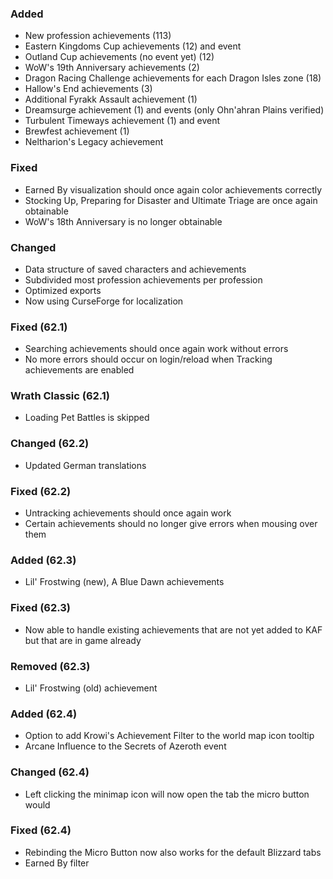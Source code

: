 ### Added
- New profession achievements (113)
- Eastern Kingdoms Cup achievements (12) and event
- Outland Cup achievements (no event yet) (12)
- WoW's 19th Anniversary achievements (2)
- Dragon Racing Challenge achievements for each Dragon Isles zone (18)
- Hallow's End achievements (3)
- Additional Fyrakk Assault achievement (1)
- Dreamsurge achievement (1) and events (only Ohn'ahran Plains verified)
- Turbulent Timeways achievement (1) and event
- Brewfest achievement (1)
- Neltharion's Legacy achievement

### Fixed
- Earned By visualization should once again color achievements correctly
- Stocking Up, Preparing for Disaster and Ultimate Triage are once again obtainable
- WoW's 18th Anniversary is no longer obtainable

### Changed
- Data structure of saved characters and achievements
- Subdivided most profession achievements per profession
- Optimized exports
- Now using CurseForge for localization

### Fixed (62.1)
- Searching achievements should once again work without errors
- No more errors should occur on login/reload when Tracking achievements are enabled 

### Wrath Classic (62.1)
- Loading Pet Battles is skipped

### Changed (62.2)
- Updated German translations

### Fixed (62.2)
- Untracking achievements should once again work
- Certain achievements should no longer give errors when mousing over them

### Added (62.3)
- Lil' Frostwing (new), A Blue Dawn achievements

### Fixed (62.3)
- Now able to handle existing achievements that are not yet added to KAF but that are in game already

### Removed (62.3)
- Lil' Frostwing (old) achievement

### Added (62.4)
- Option to add Krowi's Achievement Filter to the world map icon tooltip
- Arcane Influence to the Secrets of Azeroth event

### Changed (62.4)
- Left clicking the minimap icon will now open the tab the micro button would

### Fixed (62.4)
- Rebinding the Micro Button now also works for the default Blizzard tabs
- Earned By filter